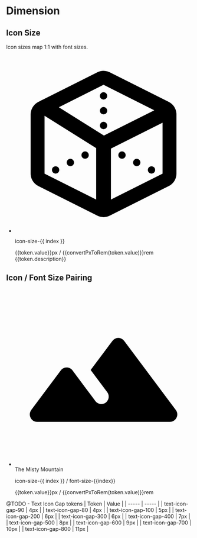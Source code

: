 <script setup>
import tokens from '../tokens.json'

const filterTokensByType = (filterName) => {
 return Object.entries(tokens).filter((key) => {
  return key[1].type === filterName
 }).sort((a,b) => {
  return a[1].value - b[1].value
 })
}


const dimensionTokens = tokens.icon.size
const convertPxToRem = (px) => {
 return  0.0625  * px
}

</script>

# Dimension

## Icon Size

Icon sizes map 1:1 with font sizes.

<ul class="list-none leading-none m-0 p-0 mt-4">
	<li v-for="(token, index) in dimensionTokens" :index="token[0]" class="list-none mb-8">
	<svg xmlns="http://www.w3.org/2000/svg" viewBox="0 0 24 24" :style="{ 'height': `${token.value}px`, 'width': `${token.value}px` }">
		<path fill-rule="evenodd" d="m12.68 2.245.162.071 8 4c.588.295.977.873 1.033 1.52l.007.164v8c0 .658-.343 1.264-.897 1.604l-.143.08-8 4a1.883 1.883 0 0 1-1.522.071l-.162-.071-8-4a1.882 1.882 0 0 1-1.033-1.52L2.118 16V8c0-.658.343-1.264.897-1.604l.143-.08.27-.136a1 1 0 0 1 .259-.13l7.471-3.734a1.882 1.882 0 0 1 1.356-.127l.166.056ZM4 8.179V16l7 3.5v-6.946L4 8.179Zm9 4.439 7-3.5V16l-7 3.5v-6.882ZM18.5 15a.5.5 0 1 1 0 1 .5.5 0 0 1 0-1ZM6 15.5a.5.5 0 1 0-1 0 .5.5 0 0 0 1 0ZM16.5 14a.5.5 0 1 1 0 1 .5.5 0 0 1 0-1Zm-8.5.5a.5.5 0 1 0-1 0 .5.5 0 0 0 1 0ZM9.5 13a.5.5 0 1 1 0 1 .5.5 0 0 1 0-1Zm5.5.5a.5.5 0 1 0-1 0 .5.5 0 0 0 1 0ZM12 4 5.937 7.03l6.116 3.824 6.828-3.413L12 4Zm.5 5.5a.5.5 0 1 0-1 0 .5.5 0 0 0 1 0ZM12 7a.5.5 0 1 1 0 1 .5.5 0 0 1 0-1Zm.5-1.5a.5.5 0 1 0-1 0 .5.5 0 0 0 1 0Z"/>
	</svg>
		<div class="flex flex-col">
			<p class="m-0 mt-2 p-0 text-sm font-mono text-gray-400">icon-size-{{ index }}</p>
			<span class="text-xs text-gray-400">{{token.value}}px / {{convertPxToRem(token.value)}}rem</span>
			<span class="text-xs text-gray-400">{{token.description}}</span>
		</div>
	</li>
</ul>

## Icon / Font Size Pairing



<ul class="list-none leading-none m-0 p-0 mt-4">
	<li v-for="(token, index) in dimensionTokens" :index="token[0]" class="list-none mb-8">
		<div class="flex" :style="{ 'font-size': `${token.value}px` }">
			<svg xmlns="http://www.w3.org/2000/svg" viewBox="0 0 24 24" :style="{ 'height': `${token.value}px`, 'width': `${token.value}px` }">
			<path d="M13.2 7.07 10.25 11l2.25 3c.33.44.24 1.07-.2 1.4a.994.994 0 0 1-1.4-.2c-1.05-1.4-2.31-3.07-3.1-4.14-.4-.53-1.2-.53-1.6 0l-4 5.33c-.49.67-.02 1.61.8 1.61h18c.82 0 1.29-.94.8-1.6l-7-9.33a.993.993 0 0 0-1.6 0Z"/>
			</svg>
			The Misty Mountain
		</div>
		<div class="flex flex-col">
			<p class="m-0 mt-2 p-0 text-sm font-mono text-gray-400">icon-size-{{ index }} / font-size-{{index}}</p>
			<span class="text-xs text-gray-400">{{token.value}}px / {{convertPxToRem(token.value)}}rem</span>
		</div>
	</li>
</ul>

@TODO - Text Icon Gap tokens
| Token | Value |
| ----- | ----- |
| text-icon-gap-90 | 4px |
| text-icon-gap-80 | 4px |
| text-icon-gap-100 | 5px |
| text-icon-gap-200 | 6px |
| text-icon-gap-300 | 6px |
| text-icon-gap-400 | 7px |
| text-icon-gap-500 | 8px |
| text-icon-gap-600 | 9px |
| text-icon-gap-700 | 10px |
| text-icon-gap-800 | 11px |